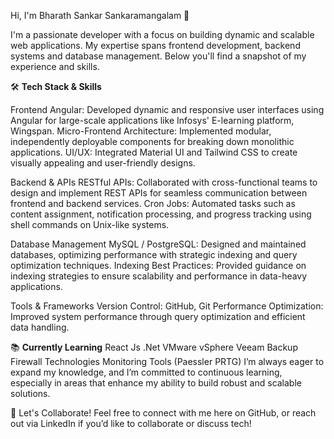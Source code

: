 Hi, I'm Bharath Sankar Sankaramangalam 👋

I'm a passionate developer with a focus on building dynamic and scalable web applications. My expertise spans frontend development, backend systems
and database management. Below you'll find a snapshot of my experience and skills.

🛠️ **Tech Stack & Skills**

Frontend
Angular: Developed dynamic and responsive user interfaces using Angular for large-scale applications like Infosys' E-learning platform, Wingspan.
Micro-Frontend Architecture: Implemented modular, independently deployable components for breaking down monolithic applications.
UI/UX: Integrated Material UI and Tailwind CSS to create visually appealing and user-friendly designs.

Backend & APIs
RESTful APIs: Collaborated with cross-functional teams to design and implement REST APIs for seamless communication between frontend and backend services.
Cron Jobs: Automated tasks such as content assignment, notification processing, and progress tracking using shell commands on Unix-like systems.

Database Management
MySQL / PostgreSQL: Designed and maintained databases, optimizing performance with strategic indexing and query optimization techniques.
Indexing Best Practices: Provided guidance on indexing strategies to ensure scalability and performance in data-heavy applications.

Tools & Frameworks
Version Control: GitHub, Git
Performance Optimization: Improved system performance through query optimization and efficient data handling.

📚 **Currently Learning**
React Js
.Net
VMware vSphere
Veeam Backup
Firewall Technologies
Monitoring Tools (Paessler PRTG)
I’m always eager to expand my knowledge, and I’m committed to continuous learning, especially in areas that enhance my ability to build robust and scalable solutions.

🤝 Let's Collaborate!
Feel free to connect with me here on GitHub, or reach out via LinkedIn if you’d like to collaborate or discuss tech!
